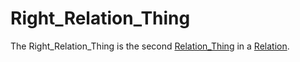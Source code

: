 # Right_Relation_Thing

The Right_Relation_Thing is the second [Relation_Thing](60089.md) in a [Relation](60005.md).
